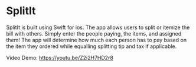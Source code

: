 # SplitIt
SplitIt is built using Swift for ios. The app allows users to split or itemize the bill with others. Simply enter the people paying, the items, and assigned them! The app will determine how much each person has to pay based on the item they ordered while equalling splitting tip and tax if applicable.

Video Demo: https://youtu.be/Z2i2H7HD2r8
